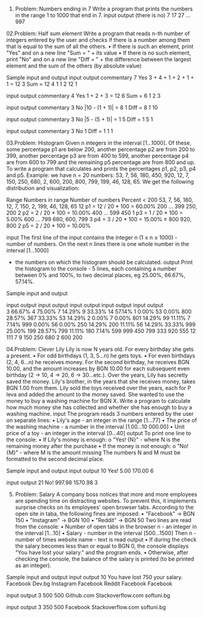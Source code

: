01. Problem: Numbers ending in 7
Write a program that prints the numbers in the range 1 to 1000 that end in 7.
input     	    output
(there is no)	  7
17
27
…
997

02.Problem: Half sum element
Write a program that reads n-th number of integers entered by the user and checks if there is a number among them that is equal to the sum of all the others.
• If there is such an element, print "Yes" and on a new line "Sum = " + its value
• If there is no such element, print "No" and on a new line "Diff = " + the difference between the largest element and the sum of the others (by absolute value)

Sample input and output
input	       output	     commentary
7            Yes         3 + 4 + 1 + 2 + 1 + 1 = 12
3            Sum = 12
4
1
1
2
12
1	

input	       output	     commentary
4            Yes         1 + 2 + 3 = 12
6            Sum = 6
1
2
3	

input	       output	     commentary
3            No          |10 - (1 + 1)| = 8
1            Diff = 8
1
10	

input	       output	     commentary
3            No          |5 - (5 + 1)| = 1 
5            Diff = 1
5
1

input	       output	     commentary
3            No
1            Diff = 1
1
1	

03.Problem: Histogram
Given n integers in the interval [1…1000]. Of these, some percentage p1 are below 200, another percentage p2 are from 200 to 399, another percentage p3 are from 400 to 599,
another percentage p4 are from 600 to 799 and the remaining p5 percentage are from 800 and up. To write a program that calculates and prints the percentages p1, p2, p3, p4 and p5.
Example: we have n = 20 numbers: 53, 7, 56, 180, 450, 920, 12, 7, 150, 250, 680, 2, 600, 200, 800, 799, 199, 46, 128, 65. We get the following distribution and visualization:

Range           Numbers in range                                           Number of numbers                     Percent
< 200	        53, 7, 56, 180, 12, 7, 150, 2, 199, 46, 128, 65	           12	                                 p1 = 12 / 20 * 100 = 60.00%
200 … 399	250, 200	                                           2	                                 p2 = 2 / 20 * 100 = 10.00%
400 … 599	450	                                                   1	                                 p3 = 1 / 20 * 100 = 5.00%
600 … 799	680, 600, 799	                                           3	                                 p4 = 3 / 20 * 100 = 15.00%
≥ 800	        920, 800	                                           2	                                 p5 = 2 / 20 * 100 = 10.00%

input
The first line of the input contains the integer n (1 ≤ n ≤ 1000) - number of numbers. On the next n lines there is one whole number in the interval [1...1000] 
- the numbers on which the histogram should be calculated.
output
Print the histogram to the console - 5 lines, each containing a number between 0% and 100%, to two decimal places, eg 25.00%, 66.67%, 57.14%.

Sample input and output

input	output		input	output		input	output			input	output			input	output	
3       66.67%          4       75.00%          7       14.29%                  9       33.33%                  14      57.14%
1       0.00%           53       0.00%          800     28.57%                  367     33.33%                  53      14.29%
2       0.00%           7        0.00%          801     14.29%                  99      11.11%                  7       7.14%
999     0.00%           56       0.00%          250     14.29%                  200     11.11%                  56      14.29%
	33.33%          999     25.00%          199     28.57%                  799     11.11%                  180     7.14%
                                                599                             999                             450
                                                799                             333                             920
                                                                                555                             12
                                                                                111                             7
                                                                                9                               150
                                                                                                                250
														680
	                                                                                                        2
													        600
		                                                                                                200
												  
04.Problem: Clever Lily	
Lily is now N years old. For every birthday she gets a present.
• For odd birthdays (1, 3, 5...n) he gets toys.
• For even birthdays (2, 4, 6...n) he receives money.
For the second birthday, he receives BGN 10.00, and the amount increases by BGN 10.00 for each subsequent even birthday (2 -> 10, 4 -> 20, 6 -> 30...etc.). Over the years, Lily has secretly saved the money. Lily's brother, in the years that she receives money, takes BGN 1.00 from them. Lily sold the toys received over the years, each for P leva and added the amount to the money saved. She wanted to use the money to buy a washing machine for BGN X. Write a program to calculate how much money she has collected and whether she has enough to buy a washing machine.
input
The program reads 3 numbers entered by the user on separate lines:
• Lily's age - an integer in the range [1...77]
• The price of the washing machine - a number in the interval [1.00...10 000.00]
• Unit price of a toy - an integer in the interval [0...40]
output
To print one line to the console:
• If Lily's money is enough:
o "Yes! {N}" - where N is the remaining money after the purchase
• If the money is not enough:
o "No! {M}" - where M is the amount missing
The numbers N and M must be formatted to the second decimal place.

Sample input and output
input	output
10      Yes! 5.00
170.00
6

input	output
21      No! 997.98
1570.98
3	

05. Problem: Salary
A company boss notices that more and more employees are spending time on distracting websites.
To prevent this, it implements surprise checks on its employees' open browser tabs.
According to the open site in taba, the following fines are imposed:
• "Facebook" -> BGN 150
• "Instagram" -> BGN 100
• "Reddit" -> BGN 50
Two lines are read from the console:
• Number of open tabs in the browser n - an integer in the interval [1...10]
• Salary - number in the interval [500...1500]
Then n - number of times website name - text is read
output
• If during the check the salary becomes less than or equal to BGN 0, the console displays
"You have lost your salary." and the program ends.
• Otherwise, after checking the console, the balance of the salary is printed (to be printed as an integer).

Sample input and output
input	     output
10           You have lost 
750          your salary.
Facebook
Dev.bg
Instagram
Facebook
Reddit
Facebook
Facebook

input	           output
3                  500
500
Github.com
Stackoverflow.com
softuni.bg	

input	output
3       350
500
Facebook
Stackoverflow.com
softuni.bg	




	

	


	

